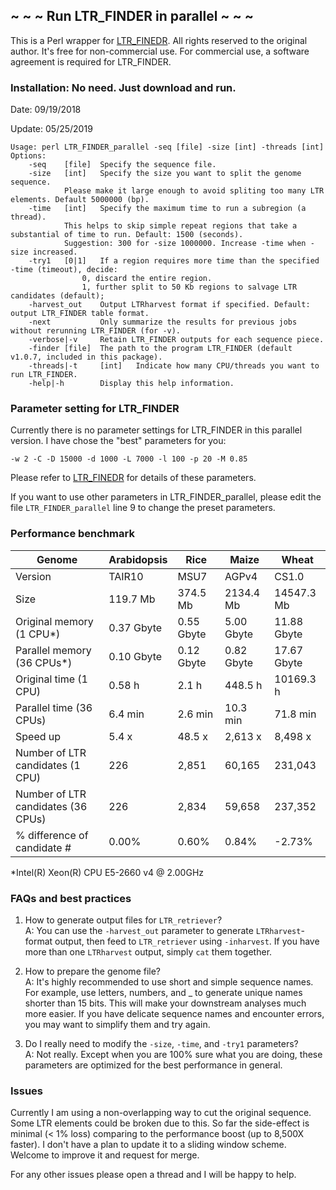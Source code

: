 ## ~ ~ ~ Run LTR_FINDER in parallel ~ ~ ~
This is a Perl wrapper for [LTR_FINEDR](https://github.com/xzhub/LTR_Finder). All rights reserved to the original author. It's free for non-commercial use. For commercial use, a software agreement is required for LTR_FINDER.


### Installation: No need. Just download and run.
Date: 09/19/2018

Update: 05/25/2019

	Usage: perl LTR_FINDER_parallel -seq [file] -size [int] -threads [int]  
	Options:
		-seq    [file]  Specify the sequence file.
		-size   [int]   Specify the size you want to split the genome sequence.
				Please make it large enough to avoid spliting too many LTR elements. Default 5000000 (bp).  			 
		-time   [int]   Specify the maximum time to run a subregion (a thread).
				This helps to skip simple repeat regions that take a substantial of time to run. Default: 1500 (seconds).
				Suggestion: 300 for -size 1000000. Increase -time when -size increased.  
		-try1   [0|1]   If a region requires more time than the specified -time (timeout), decide:  
					0, discard the entire region.
					1, further split to 50 Kb regions to salvage LTR candidates (default);
		-harvest_out    Output LTRharvest format if specified. Default: output LTR_FINDER table format.
		-next           Only summarize the results for previous jobs without rerunning LTR_FINDER (for -v).
		-verbose|-v     Retain LTR_FINDER outputs for each sequence piece.
		-finder [file]  The path to the program LTR_FINDER (default v1.0.7, included in this package).
		-threads|-t     [int]   Indicate how many CPU/threads you want to run LTR_FINDER.
		-help|-h        Display this help information.


### Parameter setting for LTR_FINDER
Currently there is no parameter settings for LTR_FINDER in this parallel version. I have chose the "best" parameters for you:

	-w 2 -C -D 15000 -d 1000 -L 7000 -l 100 -p 20 -M 0.85

Please refer to [LTR_FINEDR](https://github.com/xzhub/LTR_Finder) for details of these parameters.

If you want to use other parameters in LTR_FINDER_parallel, please edit the file `LTR_FINDER_parallel` line 9 to change the preset parameters.


### Performance benchmark
Genome | Arabidopsis | Rice | Maize | Wheat
------ | ----------- | ---- | ----- | -----
Version | TAIR10 | MSU7 | AGPv4 | CS1.0
Size | 119.7 Mb | 374.5 Mb | 2134.4 Mb	| 14547.3 Mb
Original memory (1 CPU*)	| 0.37 Gbyte	| 0.55 Gbyte	| 5.00 Gbyte	| 11.88 Gbyte
Parallel memory (36 CPUs*)	| 0.10 Gbyte	| 0.12 Gbyte	| 0.82 Gbyte	| 17.67 Gbyte
Original time (1 CPU)	| 0.58 h	| 2.1 h	| 448.5 h	| 10169.3 h
Parallel time (36 CPUs)	| 6.4 min	| 2.6 min	| 10.3 min	| 71.8 min
Speed up	| 5.4 x	| 48.5 x	| 2,613 x	| 8,498 x
Number of LTR candidates (1 CPU)	| 226	| 2,851	| 60,165	| 231,043
Number of LTR candidates (36 CPUs)	| 226	| 2,834	| 59,658	| 237,352
% difference of candidate #	| 0.00%	| 0.60%	| 0.84%	| -2.73%

 *Intel(R) Xeon(R) CPU E5-2660 v4 @ 2.00GHz


### FAQs and best practices
1. How to generate output files for `LTR_retriever`?  
A: You can use the `-harvest_out` parameter to generate `LTRharvest`-format output, then feed to `LTR_retriever` using `-inharvest`. If you have more than one `LTRharvest` output, simply `cat` them together.

2. How to prepare the genome file?  
A: It's highly recommended to use short and simple sequence names. For example, use letters, numbers, and _ to generate unique names shorter than 15 bits. This will make your downstream analyses much more easier. If you have delicate sequence names and encounter errors, you may want to simplify them and try again.

3. Do I really need to modify the `-size`, `-time`, and `-try1` parameters?  
A: Not really. Except when you are 100% sure what you are doing, these parameters are optimized for the best performance in general.


### Issues
Currently I am using a non-overlapping way to cut the original sequence. Some LTR elements could be broken due to this. So far the side-effect is minimal (< 1% loss) comparing to the performance boost (up to 8,500X faster). I don't have a plan to update it to a sliding window scheme. Welcome to improve it and request for merge.

For any other issues please open a thread and I will be happy to help.
